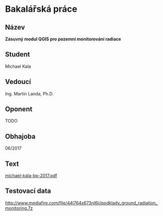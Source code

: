 ﻿# Bakalářská práce

## Název

**Zásuvný modul QGIS pro pozemní monitorování radiace**

## Student

Michael Kala

## Vedoucí

Ing. Martin Landa, Ph.D.

## Oponent

TODO

## Obhajoba

06/2017

## Text

[michael-kala-bp-2017.pdf](https://github.com/ctu-geoforall-lab-projects/bp-kala-2017/raw/master/text/michael-kala-bp-2017.pdf)

## Testovací data

http://www.mediafire.com/file/44l764s673nl6ji/podklady_ground_radiation_monitoring.7z
